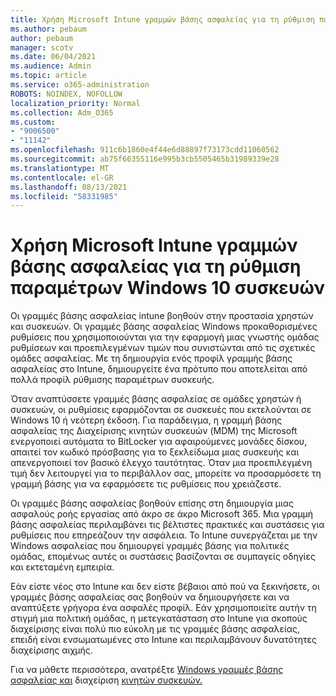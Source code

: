 ```yaml
---
title: Χρήση Microsoft Intune γραμμών βάσης ασφαλείας για τη ρύθμιση παραμέτρων Windows 10 συσκευών
ms.author: pebaum
author: pebaum
manager: scotv
ms.date: 06/04/2021
ms.audience: Admin
ms.topic: article
ms.service: o365-administration
ROBOTS: NOINDEX, NOFOLLOW
localization_priority: Normal
ms.collection: Adm_O365
ms.custom:
- "9006500"
- "11142"
ms.openlocfilehash: 911c6b1860e4f44e6d88897f73173cdd11060562
ms.sourcegitcommit: ab75f66355116e995b3cb5505465b31989339e28
ms.translationtype: MT
ms.contentlocale: el-GR
ms.lasthandoff: 08/13/2021
ms.locfileid: "58331985"
---
```

# <a name="use-microsoft-intune-security-baselines-to-configure-windows-10-devices"></a>Χρήση Microsoft Intune γραμμών βάσης ασφαλείας για τη ρύθμιση παραμέτρων Windows 10 συσκευών

Οι γραμμές βάσης ασφαλείας intune βοηθούν στην προστασία χρηστών και συσκευών. Οι γραμμές βάσης ασφαλείας Windows προκαθορισμένες ρυθμίσεις που χρησιμοποιούνται για την εφαρμογή μιας γνωστής ομάδας ρυθμίσεων και προεπιλεγμένων τιμών που συνιστώνται από τις σχετικές ομάδες ασφαλείας. Με τη δημιουργία ενός προφίλ γραμμής βάσης ασφαλείας στο Intune, δημιουργείτε ένα πρότυπο που αποτελείται από πολλά προφίλ ρύθμισης παραμέτρων συσκευής.

Όταν αναπτύσσετε γραμμές βάσης ασφαλείας σε ομάδες χρηστών ή συσκευών, οι ρυθμίσεις εφαρμόζονται σε συσκευές που εκτελούνται σε Windows 10 ή νεότερη έκδοση. Για παράδειγμα, η γραμμή βάσης ασφαλείας της Διαχείρισης κινητών συσκευών (MDM) της Microsoft ενεργοποιεί αυτόματα το BitLocker για αφαιρούμενες μονάδες δίσκου, απαιτεί τον κωδικό πρόσβασης για το ξεκλείδωμα μιας συσκευής και απενεργοποιεί τον βασικό έλεγχο ταυτότητας. Όταν μια προεπιλεγμένη τιμή δεν λειτουργεί για το περιβάλλον σας, μπορείτε να προσαρμόσετε τη γραμμή βάσης για να εφαρμόσετε τις ρυθμίσεις που χρειάζεστε.

Οι γραμμές βάσης ασφαλείας βοηθούν επίσης στη δημιουργία μιας ασφαλούς ροής εργασίας από άκρο σε άκρο Microsoft 365. Μια γραμμή βάσης ασφαλείας περιλαμβάνει τις βέλτιστες πρακτικές και συστάσεις για ρυθμίσεις που επηρεάζουν την ασφάλεια. Το Intune συνεργάζεται με την Windows ασφαλείας που δημιουργεί γραμμές βάσης για πολιτικές ομάδας, επομένως αυτές οι συστάσεις βασίζονται σε συμπαγείς οδηγίες και εκτεταμένη εμπειρία.

Εάν είστε νέος στο Intune και δεν είστε βέβαιοι από πού να ξεκινήσετε, οι γραμμές βάσης ασφαλείας σας βοηθούν να δημιουργήσετε και να αναπτύξετε γρήγορα ένα ασφαλές προφίλ. Εάν χρησιμοποιείτε αυτήν τη στιγμή μια πολιτική ομάδας, η μετεγκατάσταση στο Intune για σκοπούς διαχείρισης είναι πολύ πιο εύκολη με τις γραμμές βάσης ασφαλείας, επειδή είναι ενσωματωμένες στο Intune και περιλαμβάνουν δυνατότητες διαχείρισης αιχμής.

Για να μάθετε περισσότερα, ανατρέξτε [Windows γραμμές βάσης ασφαλείας και](https://docs.microsoft.com/windows/security/threat-protection/windows-security-baselines) διαχείριση [κινητών συσκευών.](https://docs.microsoft.com/windows/client-management/mdm/)

